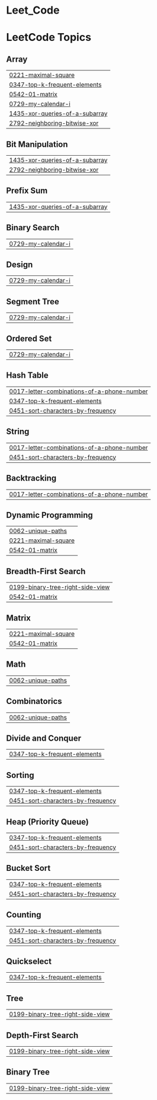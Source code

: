 # Leet_Code
<!---LeetCode Topics Start-->
# LeetCode Topics
## Array
|  |
| ------- |
| [0221-maximal-square](https://github.com/UtkarshGLAU/Leet_Code/tree/master/0221-maximal-square) |
| [0347-top-k-frequent-elements](https://github.com/UtkarshGLAU/Leet_Code/tree/master/0347-top-k-frequent-elements) |
| [0542-01-matrix](https://github.com/UtkarshGLAU/Leet_Code/tree/master/0542-01-matrix) |
| [0729-my-calendar-i](https://github.com/UtkarshGLAU/Leet_Code/tree/master/0729-my-calendar-i) |
| [1435-xor-queries-of-a-subarray](https://github.com/UtkarshGLAU/Leet_Code/tree/master/1435-xor-queries-of-a-subarray) |
| [2792-neighboring-bitwise-xor](https://github.com/UtkarshGLAU/Leet_Code/tree/master/2792-neighboring-bitwise-xor) |
## Bit Manipulation
|  |
| ------- |
| [1435-xor-queries-of-a-subarray](https://github.com/UtkarshGLAU/Leet_Code/tree/master/1435-xor-queries-of-a-subarray) |
| [2792-neighboring-bitwise-xor](https://github.com/UtkarshGLAU/Leet_Code/tree/master/2792-neighboring-bitwise-xor) |
## Prefix Sum
|  |
| ------- |
| [1435-xor-queries-of-a-subarray](https://github.com/UtkarshGLAU/Leet_Code/tree/master/1435-xor-queries-of-a-subarray) |
## Binary Search
|  |
| ------- |
| [0729-my-calendar-i](https://github.com/UtkarshGLAU/Leet_Code/tree/master/0729-my-calendar-i) |
## Design
|  |
| ------- |
| [0729-my-calendar-i](https://github.com/UtkarshGLAU/Leet_Code/tree/master/0729-my-calendar-i) |
## Segment Tree
|  |
| ------- |
| [0729-my-calendar-i](https://github.com/UtkarshGLAU/Leet_Code/tree/master/0729-my-calendar-i) |
## Ordered Set
|  |
| ------- |
| [0729-my-calendar-i](https://github.com/UtkarshGLAU/Leet_Code/tree/master/0729-my-calendar-i) |
## Hash Table
|  |
| ------- |
| [0017-letter-combinations-of-a-phone-number](https://github.com/UtkarshGLAU/Leet_Code/tree/master/0017-letter-combinations-of-a-phone-number) |
| [0347-top-k-frequent-elements](https://github.com/UtkarshGLAU/Leet_Code/tree/master/0347-top-k-frequent-elements) |
| [0451-sort-characters-by-frequency](https://github.com/UtkarshGLAU/Leet_Code/tree/master/0451-sort-characters-by-frequency) |
## String
|  |
| ------- |
| [0017-letter-combinations-of-a-phone-number](https://github.com/UtkarshGLAU/Leet_Code/tree/master/0017-letter-combinations-of-a-phone-number) |
| [0451-sort-characters-by-frequency](https://github.com/UtkarshGLAU/Leet_Code/tree/master/0451-sort-characters-by-frequency) |
## Backtracking
|  |
| ------- |
| [0017-letter-combinations-of-a-phone-number](https://github.com/UtkarshGLAU/Leet_Code/tree/master/0017-letter-combinations-of-a-phone-number) |
## Dynamic Programming
|  |
| ------- |
| [0062-unique-paths](https://github.com/UtkarshGLAU/Leet_Code/tree/master/0062-unique-paths) |
| [0221-maximal-square](https://github.com/UtkarshGLAU/Leet_Code/tree/master/0221-maximal-square) |
| [0542-01-matrix](https://github.com/UtkarshGLAU/Leet_Code/tree/master/0542-01-matrix) |
## Breadth-First Search
|  |
| ------- |
| [0199-binary-tree-right-side-view](https://github.com/UtkarshGLAU/Leet_Code/tree/master/0199-binary-tree-right-side-view) |
| [0542-01-matrix](https://github.com/UtkarshGLAU/Leet_Code/tree/master/0542-01-matrix) |
## Matrix
|  |
| ------- |
| [0221-maximal-square](https://github.com/UtkarshGLAU/Leet_Code/tree/master/0221-maximal-square) |
| [0542-01-matrix](https://github.com/UtkarshGLAU/Leet_Code/tree/master/0542-01-matrix) |
## Math
|  |
| ------- |
| [0062-unique-paths](https://github.com/UtkarshGLAU/Leet_Code/tree/master/0062-unique-paths) |
## Combinatorics
|  |
| ------- |
| [0062-unique-paths](https://github.com/UtkarshGLAU/Leet_Code/tree/master/0062-unique-paths) |
## Divide and Conquer
|  |
| ------- |
| [0347-top-k-frequent-elements](https://github.com/UtkarshGLAU/Leet_Code/tree/master/0347-top-k-frequent-elements) |
## Sorting
|  |
| ------- |
| [0347-top-k-frequent-elements](https://github.com/UtkarshGLAU/Leet_Code/tree/master/0347-top-k-frequent-elements) |
| [0451-sort-characters-by-frequency](https://github.com/UtkarshGLAU/Leet_Code/tree/master/0451-sort-characters-by-frequency) |
## Heap (Priority Queue)
|  |
| ------- |
| [0347-top-k-frequent-elements](https://github.com/UtkarshGLAU/Leet_Code/tree/master/0347-top-k-frequent-elements) |
| [0451-sort-characters-by-frequency](https://github.com/UtkarshGLAU/Leet_Code/tree/master/0451-sort-characters-by-frequency) |
## Bucket Sort
|  |
| ------- |
| [0347-top-k-frequent-elements](https://github.com/UtkarshGLAU/Leet_Code/tree/master/0347-top-k-frequent-elements) |
| [0451-sort-characters-by-frequency](https://github.com/UtkarshGLAU/Leet_Code/tree/master/0451-sort-characters-by-frequency) |
## Counting
|  |
| ------- |
| [0347-top-k-frequent-elements](https://github.com/UtkarshGLAU/Leet_Code/tree/master/0347-top-k-frequent-elements) |
| [0451-sort-characters-by-frequency](https://github.com/UtkarshGLAU/Leet_Code/tree/master/0451-sort-characters-by-frequency) |
## Quickselect
|  |
| ------- |
| [0347-top-k-frequent-elements](https://github.com/UtkarshGLAU/Leet_Code/tree/master/0347-top-k-frequent-elements) |
## Tree
|  |
| ------- |
| [0199-binary-tree-right-side-view](https://github.com/UtkarshGLAU/Leet_Code/tree/master/0199-binary-tree-right-side-view) |
## Depth-First Search
|  |
| ------- |
| [0199-binary-tree-right-side-view](https://github.com/UtkarshGLAU/Leet_Code/tree/master/0199-binary-tree-right-side-view) |
## Binary Tree
|  |
| ------- |
| [0199-binary-tree-right-side-view](https://github.com/UtkarshGLAU/Leet_Code/tree/master/0199-binary-tree-right-side-view) |
<!---LeetCode Topics End-->
